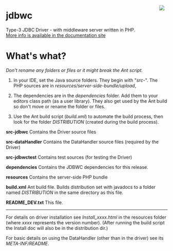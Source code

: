 <a href="https://github.com/oz-devworx/jdbwc/wiki"><img src="https://jdbwc.oz-devworx.com.au/images/7/70/MediaWikiSidebarLogo.png" align="right" hspace="10" vspace="10" /></a>
# jdbwc
Type-3 JDBC Driver - with middleware server written in PHP.<br>
[More info is available in the documentation site](https://oz-devworx.github.io/jdbwc/)

What's what?
============
*Don't rename any folders or files or it might break the Ant script.*


1) In your IDE, set the Java source folders. They begin with "*src-*".
   The PHP sources are in *resources/server-side-bundle/upload*,

2) The dependencies are in the *dependencies* folder. Add them to your editors class path (as a user library).
   They also get used by the Ant build so don't move or rename the folder or files.

3) Use the Ant build script (*build.xml*) to automate the build process, then look for the folder *DISTRIBUTION* (created during the build process).


**src-jdbwc**        Contains the Driver source files

**src-dataHandler**  Contains the DataHandler source files (required by the Driver)

**src-jdbwctest**    Contains test sources (for testing the Driver)

**dependencies**     Contains the JDBWC dependencies for this release.

**resources**        Contains the server-side PHP bundle

**build.xml**        Ant build file. Builds distribution set with javadocs to a folder named *DISTRIBUTION* in the same directory as this file.

**README_DEV.txt**   This file.

---
For details on driver installation see *Install_xxxx.html* in the resources folder (where *xxxx* represents the version number).
  (After running the build script the Install doc will also be in the distribution dir.)
  
For basic details on using the DataHandler (other than in the driver) see its *META-INF/README*.
